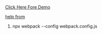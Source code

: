 [Click Here Fore Demo]("https://github.com/Pavan-Kamthane/restaurant-using-webpack")

[help from]("https://chat.openai.com/share/8eaff674-c006-418b-a124-eaa1a4a80dab")




1. npx webpack --config webpack.config.js
